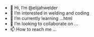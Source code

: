 - 👋 Hi, I’m @elijahwelder
- 👀 I’m interested in welding and coding
- 🌱 I’m currently learning ...html
- 💞️ I’m looking to collaborate on ...
- 📫 How to reach me ...

<!---
elijahwelder/elijahwelder is a ✨ special ✨ repository because its `README.md` (this file) appears on your GitHub profile.
You can click the Preview link to take a look at your changes.
--->
